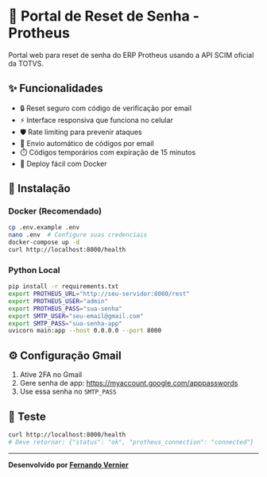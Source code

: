 # 🔐 Portal de Reset de Senha - Protheus

Portal web para reset de senha do ERP Protheus usando a API SCIM oficial da TOTVS.

## ✨ Funcionalidades

- 🔒 Reset seguro com código de verificação por email
- ⚡ Interface responsiva que funciona no celular
- 🛡️ Rate limiting para prevenir ataques
- 📧 Envio automático de códigos por email
- ⏱️ Códigos temporários com expiração de 15 minutos
- 🐳 Deploy fácil com Docker

## 🚀 Instalação

### Docker (Recomendado)
```bash
cp .env.example .env
nano .env  # Configure suas credenciais
docker-compose up -d
curl http://localhost:8000/health
```

### Python Local
```bash
pip install -r requirements.txt
export PROTHEUS_URL="http://seu-servidor:8080/rest"
export PROTHEUS_USER="admin"
export PROTHEUS_PASS="sua-senha"
export SMTP_USER="seu-email@gmail.com"
export SMTP_PASS="sua-senha-app"
uvicorn main:app --host 0.0.0.0 --port 8000
```

## ⚙️ Configuração Gmail

1. Ative 2FA no Gmail
2. Gere senha de app: https://myaccount.google.com/apppasswords
3. Use essa senha no `SMTP_PASS`

## 🔧 Teste

```bash
curl http://localhost:8000/health
# Deve retornar: {"status": "ok", "protheus_connection": "connected"}
```

---

**Desenvolvido por [Fernando Vernier](https://www.linkedin.com/in/fernando-v-10758522/)**
